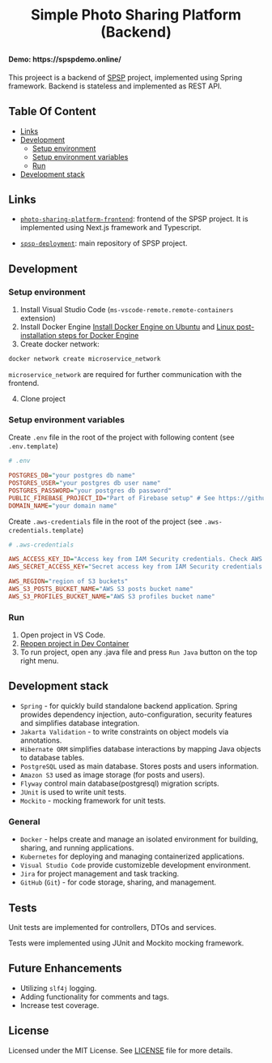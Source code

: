 
<h1 align="center">
  <p>Simple Photo Sharing Platform (Backend)</p>
  <h4 align="left">Demo: https://spspdemo.online/</h4>

  This projeect is a backend of [SPSP](https://github.com/Xamarsia/spsp-deployment) project, implemented using Spring framework. Backend is stateless and implemented as REST API.
</h1>

## Table Of Content

- [Links](#links)
- [Development](#development)
  - [Setup environment](setup-environment)
  - [Setup environment variables](Setup-environment-variables)
  - [Run](Run)
- [Development stack](#development-stack)

## Links

- [`photo-sharing-platform-frontend`](https://github.com/Xamarsia/photo-sharing-platform-frontend): frontend of the SPSP project. It is implemented using Next.js framework and Typescript.

- [`spsp-deployment`](https://github.com/Xamarsia/spsp-deployment): main repository of SPSP project.

## Development

### Setup environment

1. Install Visual Studio Code (`ms-vscode-remote.remote-containers` extension)
2. Install Docker Engine  [Install Docker Engine on Ubuntu](https://docs.docker.com/engine/install/ubuntu/#install-using-the-repository) and  [Linux post-installation steps for Docker Engine](https://docs.docker.com/engine/install/linux-postinstall/)  
3. Create docker network:

```bash
docker network create microservice_network
```

`microservice_network` are required for further communication with the frontend.

4. Clone project

### Setup environment variables

Create `.env` file in the root of the project with following content (see `.env.template`)

```ini
# .env

POSTGRES_DB="your postgres db name" 
POSTGRES_USER="your postgres db user name"
POSTGRES_PASSWORD="your postgres db password"
PUBLIC_FIREBASE_PROJECT_ID="Part of Firebase setup" # See https://github.com/Xamarsia/spsp-deployment/tree/main#setup-firebase for more details
DOMAIN_NAME="your domain name"
```

Create `.aws-credentials` file in the root of the project (see `.aws-credentials.template`)

```ini
# .aws-credentials

AWS_ACCESS_KEY_ID="Access key from IAM Security credentials. Check AWS setup article: https://github.com/Xamarsia/spsp-deployment/tree/main#setup-aws"
AWS_SECRET_ACCESS_KEY="Secret access key from IAM Security credentials. Check AWS setup article: https://github.com/Xamarsia/spsp-deployment/tree/main#setup-aws"

AWS_REGION="region of S3 buckets"
AWS_S3_POSTS_BUCKET_NAME="AWS S3 posts bucket name"
AWS_S3_PROFILES_BUCKET_NAME="AWS S3 profiles bucket name"
```

### Run

1. Open project in VS Code.
2. [Reopen project in Dev Container](https://code.visualstudio.com/docs/devcontainers/containers)
3. To run project, open any .java file and press `Run Java` button on the top right menu.

## Development stack

- `Spring` - for quickly build standalone backend application. Spring prowides dependency injection, auto-configuration, security features  and simplifies database integration.
- `Jakarta Validation` - to write constraints on object models via annotations.
- `Hibernate ORM` simplifies database interactions by mapping Java objects to database tables.
- `PostgreSQL` used as main database. Stores posts and users information.
- `Amazon S3` used as image storage (for posts and users).
- `Flyway`  control main database(postgresql) migration scripts.
- `JUnit` is used to write unit tests.
- `Mockito` - mocking framework for unit tests.

### General

- `Docker` - helps create and manage an isolated environment for building, sharing, and running applications.
- `Kubernetes` for deploying and managing containerized applications.
- `Visual Studio Code` provide customizeble development environment.
- `Jira` for project management and task tracking.
- `GitHub` (`Git`) - for code storage, sharing, and management.

## Tests

Unit tests are implemented for controllers, DTOs and services.

Tests were implemented using JUnit and Mockito mocking framework.

## Future Enhancements

- Utilizing `slf4j` logging.
- Adding functionality for comments and tags.
- Increase test coverage.

## License

Licensed under the MIT License. See [LICENSE](./LICENSE) file for more details.

